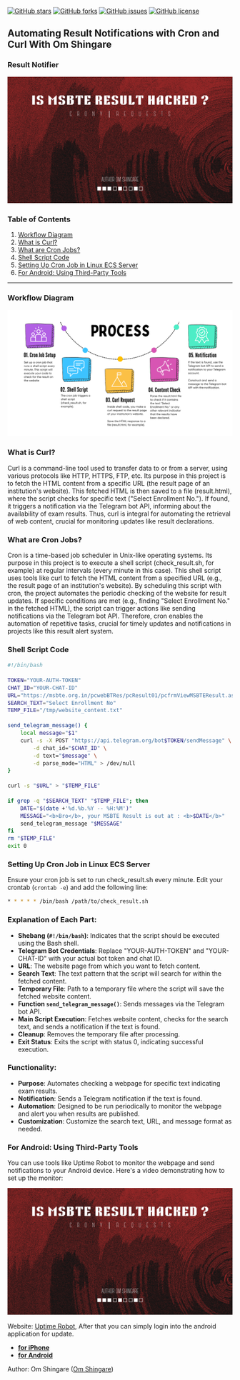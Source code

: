 [![GitHub stars](https://img.shields.io/github/stars/ShingareOm/n2resMSBTE?style=flat-square)](https://github.com/ShingareOm/n2resMSBTE/stargazers)
[![GitHub forks](https://img.shields.io/github/forks/ShingareOm/n2resMSBTE?style=flat-square)](https://github.com/ShingareOm/n2resMSBTE/network)
[![GitHub issues](https://img.shields.io/github/issues/ShingareOm/n2resMSBTE?style=flat-square)](https://github.com/ShingareOm/n2resMSBTE/issues)
[![GitHub license](https://img.shields.io/github/license/ShingareOm/n2resMSBTE?style=flat-square)](https://github.com/ShingareOm/n2resMSBTE/blob/main/LICENSE)

## Automating Result Notifications with Cron and Curl With Om Shingare

### Result Notifier
![Workflow](/banner.png)

### Table of Contents
1. [Workflow Diagram](#workflow-diagram)
2. [What is Curl?](#what-is-curl)
3. [What are Cron Jobs?](#what-are-cron-jobs)
4. [Shell Script Code](#shell-script-code)
5. [Setting Up Cron Job in Linux ECS Server](#setting-up-cron-job-in-linux-ecs-server)
6. [For Android: Using Third-Party Tools](#for-android-using-third-party-tools)

---

### Workflow Diagram
![Workflow](/workflow.png)

### What is Curl?
Curl is a command-line tool used to transfer data to or from a server, using various protocols like HTTP, HTTPS, FTP, etc. Its purpose in this project is to fetch the HTML content from a specific URL (the result page of an institution's website). This fetched HTML is then saved to a file (result.html), where the script checks for specific text ("Select Enrollment No."). If found, it triggers a notification via the Telegram bot API, informing about the availability of exam results. Thus, curl is integral for automating the retrieval of web content, crucial for monitoring updates like result declarations.

### What are Cron Jobs?
Cron is a time-based job scheduler in Unix-like operating systems. Its purpose in this project is to execute a shell script (check_result.sh, for example) at regular intervals (every minute in this case). This shell script uses tools like curl to fetch the HTML content from a specified URL (e.g., the result page of an institution's website). By scheduling this script with cron, the project automates the periodic checking of the website for result updates. If specific conditions are met (e.g., finding "Select Enrollment No." in the fetched HTML), the script can trigger actions like sending notifications via the Telegram bot API. Therefore, cron enables the automation of repetitive tasks, crucial for timely updates and notifications in projects like this result alert system.

### Shell Script Code
```bash
#!/bin/bash

TOKEN="YOUR-AUTH-TOKEN"
CHAT_ID="YOUR-CHAT-ID"
URL="https://msbte.org.in/pcwebBTRes/pcResult01/pcfrmViewMSBTEResult.aspx"
SEARCH_TEXT="Select Enrollment No"
TEMP_FILE="/tmp/website_content.txt"

send_telegram_message() {
    local message="$1"
    curl -s -X POST "https://api.telegram.org/bot$TOKEN/sendMessage" \
        -d chat_id="$CHAT_ID" \
        -d text="$message" \
        -d parse_mode="HTML" > /dev/null
}

curl -s "$URL" > "$TEMP_FILE"

if grep -q "$SEARCH_TEXT" "$TEMP_FILE"; then
    DATE="$(date +'%d.%b.%Y -- %H:%M')"
    MESSAGE="<b>Bro</b>, your MSBTE Result is out at : <b>$DATE</b>"
    send_telegram_message "$MESSAGE"
fi
rm "$TEMP_FILE"
exit 0
```

### Setting Up Cron Job in Linux ECS Server
Ensure your cron job is set to run check_result.sh every minute. Edit your crontab (`crontab -e`) and add the following line:
```bash
* * * * * /bin/bash /path/to/check_result.sh
```

### Explanation of Each Part:
- **Shebang (`#!/bin/bash`)**: Indicates that the script should be executed using the Bash shell.
- **Telegram Bot Credentials**: Replace "YOUR-AUTH-TOKEN" and "YOUR-CHAT-ID" with your actual bot token and chat ID.
- **URL**: The website page from which you want to fetch content.
- **Search Text**: The text pattern that the script will search for within the fetched content.
- **Temporary File**: Path to a temporary file where the script will save the fetched website content.
- **Function `send_telegram_message()`**: Sends messages via the Telegram bot API.
- **Main Script Execution**: Fetches website content, checks for the search text, and sends a notification if the text is found.
- **Cleanup**: Removes the temporary file after processing.
- **Exit Status**: Exits the script with status 0, indicating successful execution.

### Functionality:
- **Purpose**: Automates checking a webpage for specific text indicating exam results.
- **Notification**: Sends a Telegram notification if the text is found.
- **Automation**: Designed to be run periodically to monitor the webpage and alert you when results are published.
- **Customization**: Customize the search text, URL, and message format as needed.

### For Android: Using Third-Party Tools
You can use tools like Uptime Robot to monitor the webpage and send notifications to your Android device. Here's a video demonstrating how to set up the monitor:

[![Uptime Robot Tutorial](/banner.png)](https://github.com/ShingareOm/n2resMSBTE/assets/109802903/bb524b53-aa9e-452d-982a-6fe2a990ec21)

Website: [Uptime Robot](https://uptimerobot.com), After that you can simply login into the android application for update.

<ul>
<li><strong><a href="https://itunes.apple.com/us/app/uptime-robot-app/id1104878581">for iPhone</a></strong></li>
<li><strong><a href="https://play.google.com/store/apps/details?id=com.uptimerobot">for Android</a></strong></li>
</ul>

Author: Om Shingare (<a href="https://in.linkedin.com/in/shingareom">Om Shingare</a>)
